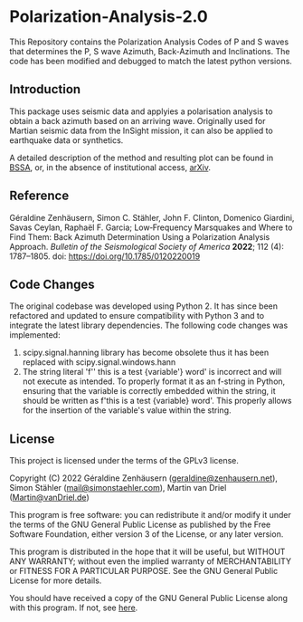 # Polarization-Analysis-2.0
This Repository contains the Polarization Analysis Codes of P and S waves that determines the P, S wave Azimuth, Back-Azimuth and Inclinations. The code has been modified and debugged to match the latest python versions.

## Introduction
This package uses seismic data and applyies a polarisation analysis to obtain a back azimuth based on an arriving wave.
Originally used for Martian seismic data from the InSight mission, it can also be applied to earthquake data or synthetics.

A detailed description of the method and resulting plot can be found in [BSSA](https://pubs.geoscienceworld.org/ssa/bssa/article/112/4/1787/613988/Low-Frequency-Marsquakes-and-Where-to-Find-Them), or, in the absence of institutional access, [arXiv](https://arxiv.org/abs/2204.12959).

## Reference
Géraldine Zenhäusern, Simon C. Stähler, John F. Clinton, Domenico Giardini, Savas Ceylan, Raphaël F. Garcia; Low‐Frequency Marsquakes and Where to Find Them: Back Azimuth Determination Using a Polarization Analysis Approach. *Bulletin of the Seismological Society of America* **2022**; 112 (4): 1787–1805. doi: https://doi.org/10.1785/0120220019

## Code Changes
The original codebase was developed using Python 2. It has since been refactored and updated to ensure compatibility with Python 3 and to integrate the latest library dependencies. The following code changes was implemented:
1. scipy.signal.hanning library has become obsolete thus it has been replaced with scipy.signal.windows.hann
2. The string literal 'f'' this is a test {variable'} word' is incorrect and will not execute as intended. To properly format it as an f-string in Python, ensuring that the variable is correctly embedded within the string, it should be written as f'this is a test {variable} word'. This properly allows for the insertion of the variable's value within the string.

## License
This project is licensed under the terms of the GPLv3 license.

Copyright (C) 2022  Géraldine Zenhäusern (geraldine@zenhausern.net), Simon Stähler (mail@simonstaehler.com), Martin van Driel (Martin@vanDriel.de)

This program is free software: you can redistribute it and/or modify
it under the terms of the GNU General Public License as published by
the Free Software Foundation, either version 3 of the License, or
 any later version.

This program is distributed in the hope that it will be useful,
but WITHOUT ANY WARRANTY; without even the implied warranty of
MERCHANTABILITY or FITNESS FOR A PARTICULAR PURPOSE.  See the
GNU General Public License for more details.

You should have received a copy of the GNU General Public License
along with this program.  If not, see [here](https://www.gnu.org/licenses/).
